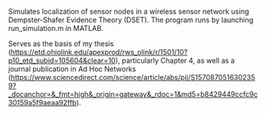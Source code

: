 Simulates localization of sensor nodes in a wireless sensor network using Dempster-Shafer Evidence Theory (DSET). The program runs by launching run_simulation.m in MATLAB.

Serves as the basis of my thesis (https://etd.ohiolink.edu/apexprod/rws_olink/r/1501/10?p10_etd_subid=105604&clear=10), particularly Chapter 4, as well as a journal publication in Ad Hoc Networks (https://www.sciencedirect.com/science/article/abs/pii/S1570870516302359?_docanchor=&_fmt=high&_origin=gateway&_rdoc=1&md5=b8429449ccfc9c30159a5f9aeaa92ffb).
 
